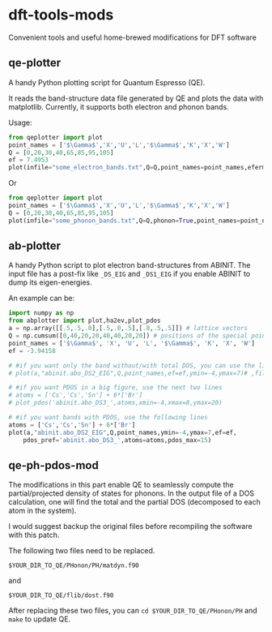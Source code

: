 # dft-tools-mods
Convenient tools and useful home-brewed modifications for DFT software

## qe-plotter

A handy Python plotting script for Quantum Espresso (QE).

It reads the band-structure data file generated by QE and plots the data with matplotlib. Currently, it supports both electron and phonon bands.

Usage:

```python
from qeplotter import plot 
point_names = ['$\Gamma$','X','U','L','$\Gamma$','K','X','W']
Q = [0,20,30,40,65,85,95,105]
ef = 7.4953
plot(infile="some_electron_bands.txt",Q=Q,point_names=point_names,efermi=ef)
```

Or

```python
from qeplotter import plot 
point_names = ['$\Gamma$','X','U','L','$\Gamma$','K','X','W']
Q = [0,20,30,40,65,85,95,105]
plot(infile="some_phonon_bands.txt",Q=Q,phonon=True,point_names=point_names,phdos="phonon_dos.txt")
```

## ab-plotter
A handy Python script to plot electron band-structures from ABINIT.
The input file has a post-fix like `_DS_EIG` and `_DS1_EIG` if you enable ABINIT to dump its eigen-energies.

An example can be:

```python
import numpy as np
from abplotter import plot,ha2ev,plot_pdos
a = np.array([[.5,.5,.0],[.5,.0,.5],[.0,.5,.5]]) # lattice vectors
Q = np.cumsum([0,40,20,20,40,40,20,20]) # positions of the special points
point_names = ['$\Gamma$', 'X', 'U', 'L', '$\Gamma$', 'K', 'X', 'W']
ef = -3.94158

# #if you want only the band without/with total DOS, you can use the line below
# plot(a,"abinit.abo_DS2_EIG",Q,point_names,ef=ef,ymin=-4,ymax=7)# ,fildos="abinit.abo_DS3_DOS"

# #if you want PDOS in a big figure, use the next two lines
# atoms = ['Cs','Cs','Sn'] + 6*['Br']
# plot_pdos('abinit.abo_DS3_',atoms,xmin=-4,xmax=8,ymax=20)

# #if you want bands with PDOS, use the following lines
atoms = ['Cs','Cs','Sn'] + 6*['Br']
plot(a,"abinit.abo_DS2_EIG",Q,point_names,ymin=-4,ymax=7,ef=ef,
    pdos_pref='abinit.abo_DS3_',atoms=atoms,pdos_max=15)
```

## qe-ph-pdos-mod

The modifications in this part enable QE to seamlessly compute the partial/projected density of states for phonons. In the output file of a DOS calculation, one will find the total and the partial DOS (decomposed to each atom in the system).

I would suggest backup the original files before recompiling the software with this patch.

The following two files need to be replaced.

```
$YOUR_DIR_TO_QE/PHonon/PH/matdyn.f90
```

and

```
$YOUR_DIR_TO_QE/flib/dost.f90
```

After replacing these two files, you can `cd $YOUR_DIR_TO_QE/PHonon/PH` and `make` to update QE.
